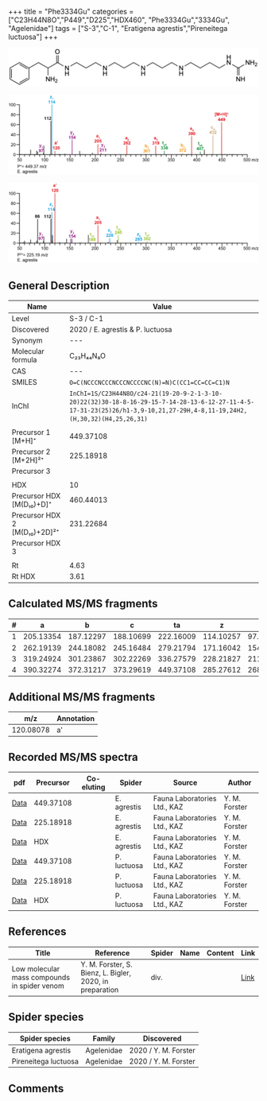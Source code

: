 +++
title = "Phe3334Gu"
categories = ["C23H44N8O","P449","D225","HDX460",
"Phe3334Gu","3334Gu",
"Agelenidae"]
tags = ["S-3","C-1",
"Eratigena agrestis","Pireneitega luctuosa"]
+++

![](/img/Phe3334Gu.png)

![](/img_MSMS/449_Phe3334Gu_Ea.png?classes=border)

![](/img_MSMS/449_Phe3334Gu_Ea_2.png?classes=border)

## General Description

| Name                       | Value              |
|----------------------------|--------------------|
| Level                      | S-3 / C-1          |
| Discovered                 | 2020 / E. agrestis & P. luctuosa |
| Synonym                    | ---                |
| Molecular formula          | C₂₃H₄₄N₈O                   |
| CAS                        | ---                |
| SMILES | `O=C(NCCCNCCCNCCCNCCCCNC(N)=N)C(CC1=CC=CC=C1)N`  |
| InChI  | `InChI=1S/C23H44N8O/c24-21(19-20-9-2-1-3-10-20)22(32)30-18-8-16-29-15-7-14-28-13-6-12-27-11-4-5-17-31-23(25)26/h1-3,9-10,21,27-29H,4-8,11-19,24H2,(H,30,32)(H4,25,26,31)`  |
|                            |                    |
| Precursor 1 [M+H]⁺         | 449.37108                   |
| Precursor 2 [M+2H]²⁺       | 225.18918                   |
| Precursor 3                |                    |
|                            |                    |
| HDX                        | 10                   |
| Precursor HDX   [M(D₁₀)+D]⁺   | 460.44013                   |
| Precursor HDX 2 [M(D₁₀)+2D]²⁺ | 231.22684                   |
| Precursor HDX 3            |                    |
|                            |                    |
| Rt                         | 4.63                   |
| Rt HDX                     | 3.61                   |

## Calculated MS/MS fragments

| # | a         | b         | c         | ta        | z         | y         | tz        |
|---|-----------|-----------|-----------|-----------|-----------|-----------|-----------|
| 1 | 205.13354 | 187.12297 | 188.10699 | 222.16009 | 114.10257 | 97.07602 | 131.12912 |
| 2 | 262.19139 | 244.18082 | 245.16484 | 279.21794 | 171.16042 | 154.13387 | 188.18697 |
| 3 | 319.24924 | 301.23867 | 302.22269 | 336.27579 | 228.21827 | 211.19172 | 245.24482 |
| 4 | 390.32274 | 372.31217 | 373.29619 | 449.37108 | 285.27612 | 268.24957 | 302.30267 |

## Additional MS/MS fragments

| m/z | Annotation |
|-----|------------|
| 120.08078    | a'           |

## Recorded MS/MS spectra

| pdf                                             | Precursor | Co-eluting | Spider      | Source                       | Author        |
|-------------------------------------------------|-----------|------------|-------------|------------------------------|---------------|
| [Data](/pdf/E-agrestis/449_Phe3334Gu_Ea.pdf)   | 449.37108 |            | E. agrestis | Fauna Laboratories Ltd., KAZ | Y. M. Forster |
| [Data](/pdf/E-agrestis/449_Phe3334Gu_Ea_2.pdf)   | 225.18918 |            | E. agrestis | Fauna Laboratories Ltd., KAZ | Y. M. Forster |
| [Data](/pdf/E-agrestis/449_Phe3334Gu_Ea_HDX.pdf)   | HDX |            | E. agrestis | Fauna Laboratories Ltd., KAZ | Y. M. Forster |
| [Data](/pdf/P-luctuosa/449_Phe3334Gu_Pl.pdf) | 449.37108 |           | P. luctuosa | Fauna Laboratories Ltd., KAZ | Y. M. Forster |
| [Data](/pdf/P-luctuosa/449_Phe3334Gu_Pl_2.pdf) | 225.18918 |           | P. luctuosa | Fauna Laboratories Ltd., KAZ | Y. M. Forster |
| [Data](/pdf/P-luctuosa/449_Phe3334Gu_Pl_HDX.pdf) | HDX |           | P. luctuosa | Fauna Laboratories Ltd., KAZ | Y. M. Forster |

## References

| Title | Reference | Spider | Name | Content | Link |
|-------|-----------|--------|------|---------|------|
| Low molecular mass compounds in spider venom      | Y. M. Forster, S. Bienz, L. Bigler, 2020, in preparation          | div.       |   |   | [Link](unknown) |

## Spider species

| Spider species     | Family     | Discovered           |
|--------------------|------------|----------------------|
| Eratigena agrestis | Agelenidae | 2020 / Y. M. Forster |
| Pireneitega luctuosa | Agelenidae | 2020 / Y. M. Forster |

## Comments